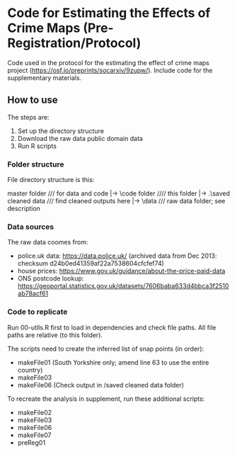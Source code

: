 # Code for Estimating the Effects of Crime Maps (Pre-Registration/Protocol)
Code used in the protocol for the estimating the effect of crime maps project (https://osf.io/preprints/socarxiv/9zupw/). Include code for the supplementary materials.

## How to use

The steps are:
1. Set up the directory structure
2. Download the raw data public domain data
3. Run R scripts

### Folder structure
File directory structure is this:

master folder /// for data and code
|-> \code folder //// this folder
    |-> .\saved cleaned data /// find cleaned outputs here
|-> \data /// raw data folder; see description

### Data sources

The raw data coomes from:
- police.uk data: https://data.police.uk/ (archived data from Dec 2013: checksum d24b0ed41359af22a7538604cfcfef74)
- house prices: https://www.gov.uk/guidance/about-the-price-paid-data
- ONS postcode lookup: https://geoportal.statistics.gov.uk/datasets/7606baba633d4bbca3f2510ab78acf61

### Code to replicate

Run 00-utils.R first to load in dependencies and check file paths. All file paths are relative (to this folder).

The scripts need to create the inferred list of snap points (in order):
- makeFile01 (South Yorkshire only; amend line 63 to use the entire country)
- makeFile03
- makeFile06 (Check output in /saved cleaned data folder)

To recreate the analysis in supplement, run these additional scripts:
- makeFile02
- makeFile03
- makeFile06
- makeFile07
- preReg01
